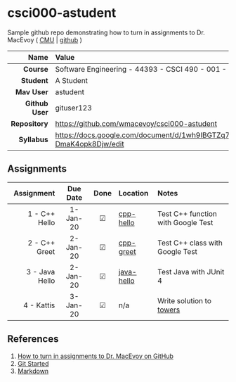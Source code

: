 # csci000-astudent

Sample github repo demonstrating how to turn in assignments to Dr. MacEvoy ( [CMU](https://org.coloradomesa.edu/~wmacevoy) | [github](https://github.com/wmacevoy) )

| Name | Value |
|---:|:---|
| **Course** | Software Engineering - 44393 - CSCI 490 - 001 - Fall 2019 |
| **Student** | A Student |
| **Mav User**            | astudent |
| **Github User**         | gituser123 |
| **Repository**          | https://github.com/wmacevoy/csci000-astudent |
| **Syllabus**            | https://docs.google.com/document/d/1wh9IBGTZq71OPv8XJxg3MWuiCeUgdY-DmaK4opk8Djw/edit |

## Assignments

| Assignment | Due Date | Done | Location | Notes |
|-----------:|:--------:|:----:|:---------|:------|
| 1 - C++ Hello  | 1-Jan-20 |  ☑   | [cpp-hello](https://github.com/wmacevoy/csci000-astudent/tree/master/cpp-hello) | Test C++ function with Google Test |
| 2 - C++ Greet  | 2-Jan-20 |  ☑   | [cpp-greet](https://github.com/wmacevoy/csci000-astudent/tree/master/cpp-greet) | Test C++ class with Google Test |
| 3 - Java Hello  | 2-Jan-20 |  ☑   | [java-hello](https://github.com/wmacevoy/csci000-astudent/tree/master/java-hello) | Test Java with JUnit 4 |
| 4 - Kattis | 3-Jan-20 |  ☑   |  n/a | Write solution to [towers](https://open.kattis.com/problems/towers) |

## References

1. [How to turn in assignments to Dr. MacEvoy on GitHub](https://docs.google.com/document/d/1tRbrd6zpvXDmZ009OPTY-vZMYXF_LTwlFL9yHxoo1g8/edit)
1. [Git Started](https://docs.google.com/document/d/1M0YeBfFPy5YPpfX7312R9-IldjagimvEma_YhgeLPcw/edit#heading=h.ssqvh5gmotj4)
1. [Markdown](https://github.com/adam-p/markdown-here/wiki/Markdown-Cheatsheet)


